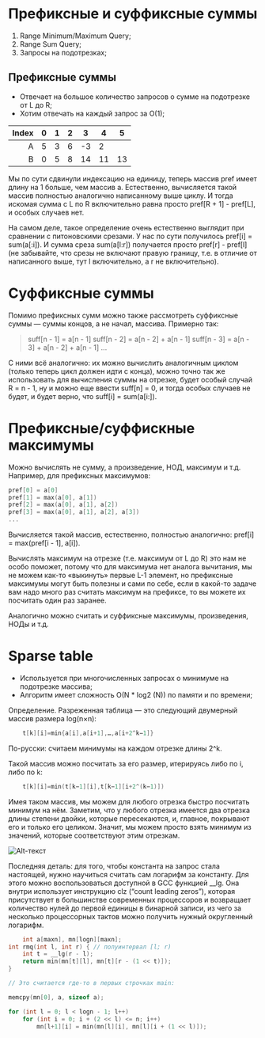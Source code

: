 # Префиксные и суффиксные суммы
1. Range Minimum/Maximum Query;
2. Range Sum Query;
3. Запросы на подотрезках;
## Префиксные суммы
* Отвечает на большое количество запросов о сумме на подотрезке от L до R;
* Хотим отвечать на каждый запрос за O(1);

|Index | 0      |   1  | 2    |    3 | 4     | 5     |
|-----:|--------|------|------|------|-------|-------|
|     A|  5     |     3| 6    |    -3|  2    |       |
|     B| 0      |     5|   8  |    14|    11 |  13   |

Мы по сути сдвинули индексацию на единицу, теперь массив pref имеет длину на 1 больше, чем массив a. Естественно, вычисляется такой массив полностью аналогично написанному выше циклу. И тогда искомая сумма с L по R включительно равна просто pref[R + 1] - pref[L], и особых случаев нет.

На самом деле, такое определение очень естественно выглядит при сравнении с питоновскими срезами. У нас по сути получилось pref[i] = sum(a[:i]). И сумма среза sum(a[l:r]) получается просто pref[r] - pref[l] (не забывайте, что срезы не включают правую границу, т.е. в отличие от написанного выше, тут l включительно, а r не включительно).

# Суффиксные суммы
Помимо префиксных сумм можно также рассмотреть суффиксные суммы — суммы концов, а не начал, массива. Примерно так:

>suff[n - 1] = a[n - 1]
suff[n - 2] = a[n - 2] + a[n - 1]
suff[n - 3] = a[n - 3] + a[n - 2] + a[n - 1]
...

С ними всё аналогично: их можно вычислить аналогичным циклом (только теперь цикл должен идти с конца), можно точно так же использовать для вычисления суммы на отрезке, будет особый случай R = n - 1, ну и можно еще ввести suff[n] = 0, и тогда особых случаев не будет, и будет верно, что suff[i] = sum(a[i:]).

# Префиксные/суффискные максимумы
Можно вычислять не сумму, а произведение, НОД, максимум и т.д. Например, для префиксных максимумов:

```cpp
pref[0] = a[0]
pref[1] = max(a[0], a[1])
pref[2] = max(a[0], a[1], a[2])
pref[3] = max(a[0], a[1], a[2], a[3])
...
```

Вычисляется такой массив, естественно, полностью аналогично: pref[i] = max(pref[i - 1], a[i]).

Вычислять максимум на отрезке (т.е. максимум от L до R) это нам не особо поможет, потому что для максимума нет аналога вычитания, мы не можем как-то «выкинуть» первые L-1 элемент, но префиксные максимумы могут быть полезны и сами по себе, если в какой-то задаче вам надо много раз считать максимум на префиксе, то вы можете их посчитать один раз заранее.

Аналогично можно считать и суффиксные максимумы, произведения, НОДы и т.д.

# Sparse table
* Используется при многочисленных запросах о минимуме на подотрезке массива;
* Алгоритм имеет сложность О(N * log2 (N)) по памяти и по времени;

Определение. Разреженная таблица — это следующий двумерный массив размера log(n×n):

```cpp
    t[k][i]=min{a[i],a[i+1],…,a[i+2^k−1]}
```

По-русски: считаем минимумы на каждом отрезке длины 2^k.

Такой массив можно посчитать за его размер, итерируясь либо по i, либо по k:
```cpp
    t[k][i]=min(t[k−1][i],t[k−1][i+2^(k−1)])
```

Имея таком массив, мы можем для любого отрезка быстро посчитать минимум на нём. Заметим, что у любого отрезка имеется два отрезка длины степени двойки, которые пересекаются, и, главное, покрывают его и только его целиком. Значит, мы можем просто взять минимум из значений, которые соответствуют этим отрезкам.

![Alt-текст](https://ru.algorithmica.org/cs/range-queries/img/sparse-table.png "Орк")

Последняя деталь: для того, чтобы константа на запрос стала настоящей, нужно научиться считать сам логарифм за константу. Для этого можно воспользоваться доступной в GCC функцией __lg. Она внутри использует инструкцию clz (“count leading zeros”), которая присутствует в большинстве современных процессоров и возвращает количество нулей до первой единицы в бинарной записи, из чего за несколько процессорных тактов можно получить нужный округленный логарифм.

```cpp
    int a[maxn], mn[logn][maxn];
int rmq(int l, int r) { // полуинтервал [l; r)
    int t = __lg(r - l);
    return min(mn[t][l], mn[t][r - (1 << t)]);
}

// Это считается где-то в первых строчках main:

memcpy(mn[0], a, sizeof a);

for (int l = 0; l < logn - 1; l++)
    for (int i = 0; i + (2 << l) <= n; i++)
        mn[l+1][i] = min(mn[l][i], mn[l][i + (1 << l)]);
```
